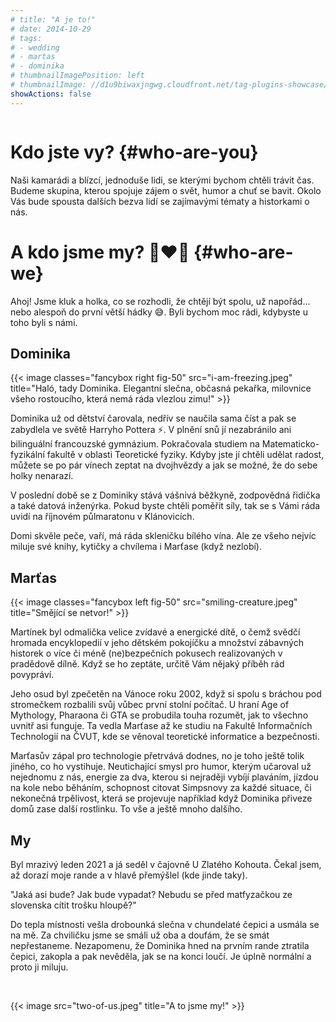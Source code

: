 ```yaml
---
# title: "A je to!"
# date: 2014-10-29
# tags:
# - wedding
# - martas
# - dominika
# thumbnailImagePosition: left
# thumbnailImage: //d1u9biwaxjngwg.cloudfront.net/tag-plugins-showcase/car-6-140.jpg
showActions: false
---
```


<!-- {{< toc >}} -->

<!-- <br/> -->
<p style="margin: 0px; line-height: 0px"> &nbsp; </p>

# Kdo jste vy? {#who-are-you}
Naši kamarádi a blízcí, jednoduše lidi, se kterými bychom chtěli trávit čas. Budeme skupina, kterou spojuje zájem o svět, humor a chuť se bavit. Okolo Vás bude spousta dalších bezva lidí se zajímavými tématy a historkami o nás.

# A kdo jsme my? 👩‍❤️‍👨 {#who-are-we}

Ahoj! Jsme kluk a holka, co se rozhodli, že chtějí být spolu, už napořád... nebo alespoň do první větší hádky 😅. Byli bychom moc rádi, kdybyste u toho byli s námi.

## Dominika

{{< image classes="fancybox right fig-50" src="i-am-freezing.jpeg" title="Haló, tady Dominika. Elegantní slečna, občasná pekařka, milovnice všeho rostoucího, která nemá ráda vlezlou zimu!" >}}

Dominika už od dětství čarovala, nedřív se naučila sama číst a pak se zabydlela ve světě Harryho Pottera ⚡️. V plnění snů jí nezabránilo ani bilinguální francouzské gymnázium. Pokračovala studiem na Matematicko-fyzikální fakultě v oblasti Teoretické fyziky. Kdyby jste jí chtěli udělat radost, můžete se po pár vínech zeptat na dvojhvězdy a jak se možné, že do sebe holky nenarazí.

V poslední době se z Dominiky stává vášnivá běžkyně, zodpovědná řidička a také datová inženýrka. Pokud byste chtěli poměřit síly, tak se s Vámi ráda uvidí na říjnovém půlmaratonu v Klánovicích.

Domi skvěle peče, vaří, má ráda skleničku bílého vína. Ale ze všeho nejvíc miluje své knihy, kytičky a chvílema i Marťase (když nezlobí).

## Marťas

{{< image classes="fancybox left fig-50" src="smiling-creature.jpeg" title="Smějící se netvor!" >}}

Martínek byl odmalička velice zvídavé a energické dítě, o čemž svědčí hromada encyklopedií v jeho dětském pokojíčku a množství zábavných historek o více či méně (ne)bezpečních pokusech realizovaných v pradědově dílně. Když se ho zeptáte, určitě Vám nějaký příběh rád povypráví.

Jeho osud byl zpečetěn na Vánoce roku 2002, když si spolu s bráchou pod stromečkem rozbalili svůj vůbec první stolní počítač. U hraní Age of Mythology, Pharaona či GTA se probudila touha rozumět, jak to všechno uvnitř asi funguje. Ta vedla Marťase až ke studiu na Fakultě Informačních Technologií na ČVUT, kde se věnoval teoretické informatice a bezpečnosti.

Marťasův zápal pro technologie přetrvává dodnes, no je toho ještě tolik jiného, co ho vystihuje. Neutichající smysl pro humor, kterým učaroval už nejednomu z nás, energie za dva, kterou si nejraději vybíjí plaváním, jízdou na kole nebo běháním, schopnost citovat Simpsnovy za každé situace, či nekonečná trpělivost, která se projevuje například když Dominika přiveze domů zase další rostlinku. To vše a ještě mnoho dalšího. 

## My

Byl mrazivý leden 2021 a já seděl v čajovně U Zlatého Kohouta. Čekal jsem, až dorazí moje rande a v hlavě přemýšlel (kde jinde taky). 

"Jaká asi bude? Jak bude vypadat? Nebudu se před matfyzačkou ze slovenska cítit trošku hloupě?"

Do tepla místnosti vešla drobounká slečna v chundelaté čepici a usmála se na mě. Za chviličku jsme se smáli už oba a doufám, že se smát nepřestaneme. Nezapomenu, že Dominika hned na prvním rande ztratila čepici, zakopla a pak nevěděla, jak se na konci loučí. Je úplně normální a proto ji miluju.

<p style="margin: 0px; "> &nbsp; </p>

{{< image src="two-of-us.jpeg" title="A to jsme my!" >}}

<p style="margin: 0px; "> &nbsp; </p>
